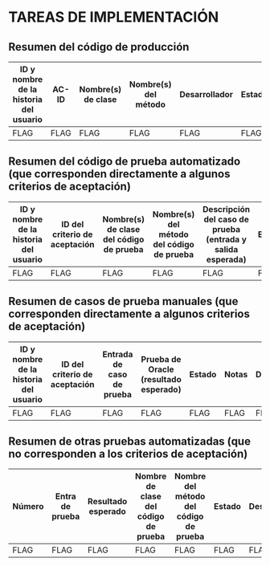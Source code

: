 # TAREAS DE IMPLEMENTACIÓN
## Resumen del código de producción

| ID y nombre de la historia del usuario | AC-ID | Nombre(s) de clase | Nombre(s) del método | Desarrollador | Estado | Notas (opcional) |
| -------------------------------------- | ----- | ------------------ | -------------------- | ------------- | ------ | ---------------- |
| FLAG                                   | FLAG  | FLAG               | FLAG                 | FLAG          | FLAG   | FLAG             |


## Resumen del código de prueba automatizado (que corresponden directamente a algunos criterios de aceptación)

| ID y nombre de la historia del usuario | ID del criterio de aceptación | Nombre(s) de clase del código de prueba | Nombre(s) del método del código de prueba | Descripción del caso de prueba (entrada y salida esperada) | Estado | Desarrollador |
| -------------------------------------- | ----------------------------- | --------------------------------------- | ----------------------------------------- | ---------------------------------------------------------- | ------ | ------------- |
| FLAG                                   | FLAG                          | FLAG                                    | FLAG                                      | FLAG                                                       | FLAG   | FLAG          |

## Resumen de casos de prueba manuales (que corresponden directamente a algunos criterios de aceptación)

| ID y nombre de la historia del usuario | ID del criterio de aceptación | Entrada de caso de prueba | Prueba de Oracle (resultado esperado) | Estado | Notas | Desarrollador |
| -------------------------------------- | ----------------------------- | ------------------------- | ------------------------------------- | ------ | ----- | ------------- |
| FLAG                                   | FLAG                          | FLAG                      | FLAG                                  | FLAG   | FLAG  | FLAG          |

## Resumen de otras pruebas automatizadas (que no corresponden a los criterios de aceptación)

| Número | Entra de prueba | Resultado esperado | Nombre de clase del código de prueba | Nombre del método del código de prueba | Estado | Desarrollador |
| ------ | --------------- | ------------------ | ------------------------------------ | -------------------------------------- | ------ | ------------- |
| FLAG   | FLAG            | FLAG               | FLAG                                 | FLAG                                   | FLAG   | FLAG          |